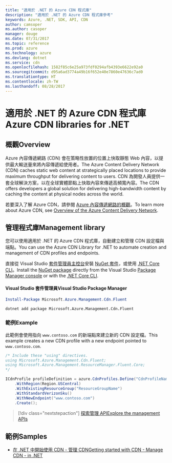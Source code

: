 ```yaml
---
title: "適用於 .NET 的 Azure CDN 程式庫"
description: "適用於 .NET 的 Azure CDN 程式庫參考"
keywords: Azure, .NET, SDK, API, CDN
author: camsoper
ms.author: casoper
manager: douge
ms.date: 07/31/2017
ms.topic: reference
ms.prod: azure
ms.technology: azure
ms.devlang: dotnet
ms.service: cdn
ms.openlocfilehash: 1582f85c6e25a973fdf0294afb4393e6622e92a0
ms.sourcegitcommit: d95a6ad3774a49b16f652e40e7860e47636c7ad0
ms.translationtype: HT
ms.contentlocale: zh-TW
ms.lasthandoff: 08/28/2017
---
```

# <a name="azure-cdn-libraries-for-net"></a><span data-ttu-id="8215e-104">適用於 .NET 的 Azure CDN 程式庫</span><span class="sxs-lookup"><span data-stu-id="8215e-104">Azure CDN libraries for .NET</span></span>

## <a name="overview"></a><span data-ttu-id="8215e-105">概觀</span><span class="sxs-lookup"><span data-stu-id="8215e-105">Overview</span></span>

<span data-ttu-id="8215e-106">Azure 內容傳遞網路 (CDN) 會在策略性放置的位置上快取靜態 Web 內容，以提供最大輸送量來將內容傳遞給使用者。</span><span class="sxs-lookup"><span data-stu-id="8215e-106">The Azure Content Delivery Network (CDN) caches static web content at strategically placed locations to provide maximum throughput for delivering content to users.</span></span> <span data-ttu-id="8215e-107">CDN 為開發人員提供一套全球解決方案，以在全球實體節點上快取內容來傳遞高頻寬內容。</span><span class="sxs-lookup"><span data-stu-id="8215e-107">The CDN offers developers a global solution for delivering high-bandwidth content by caching the content at physical nodes across the world.</span></span>

<span data-ttu-id="8215e-108">若要深入了解 Azure CDN，請參閱 [Azure 內容傳遞網路的概觀](https://docs.microsoft.com/azure/cdn/cdn-overview)。</span><span class="sxs-lookup"><span data-stu-id="8215e-108">To learn more about Azure CDN, see [Overview of the Azure Content Delivery Network](https://docs.microsoft.com/azure/cdn/cdn-overview).</span></span>


## <a name="management-library"></a><span data-ttu-id="8215e-109">管理程式庫</span><span class="sxs-lookup"><span data-stu-id="8215e-109">Management library</span></span>

<span data-ttu-id="8215e-110">您可以使用適用於 .NET 的 Azure CDN 程式庫，自動建立和管理 CDN 設定檔與端點。</span><span class="sxs-lookup"><span data-stu-id="8215e-110">You can use the Azure CDN Library for .NET to automate creation and management of CDN profiles and endpoints.</span></span> 

<span data-ttu-id="8215e-111">直接從 Visual Studio [套件管理員主控台][PackageManager]安裝 [NuGet 套件](https://www.nuget.org/packages/Microsoft.Azure.Management.Cdn.Fluent)，或使用 [.NET Core CLI][DotNetCLI]。</span><span class="sxs-lookup"><span data-stu-id="8215e-111">Install the [NuGet package](https://www.nuget.org/packages/Microsoft.Azure.Management.Cdn.Fluent) directly from the Visual Studio [Package Manager console][PackageManager] or with the [.NET Core CLI][DotNetCLI].</span></span>

#### <a name="visual-studio-package-manager"></a><span data-ttu-id="8215e-112">Visual Studio 套件管理員</span><span class="sxs-lookup"><span data-stu-id="8215e-112">Visual Studio Package Manager</span></span>

```powershell
Install-Package Microsoft.Azure.Management.Cdn.Fluent
```

```bash
dotnet add package Microsoft.Azure.Management.Cdn.Fluent
```

### <a name="example"></a><span data-ttu-id="8215e-113">範例</span><span class="sxs-lookup"><span data-stu-id="8215e-113">Example</span></span>

<span data-ttu-id="8215e-114">此範例會使用指向 `www.contoso.com` 的新端點來建立新的 CDN 設定檔。</span><span class="sxs-lookup"><span data-stu-id="8215e-114">This example creates a new CDN profile with a new endpoint pointed to `www.contoso.com`.</span></span>

```csharp
/* Include these "using" directives.
using Microsoft.Azure.Management.Cdn.Fluent;
using Microsoft.Azure.Management.ResourceManager.Fluent.Core;
*/

ICdnProfile profileDefinition = azure.CdnProfiles.Define("CdnProfileName")
    .WithRegion(Region.USCentral)
    .WithExistingResourceGroup("ResourceGroupName")
    .WithStandardVerizonSku()
    .WithNewEndpoint("www.contoso.com")
    .Create();

```

> [!div class="nextstepaction"]
> [<span data-ttu-id="8215e-115">探索管理 API</span><span class="sxs-lookup"><span data-stu-id="8215e-115">Explore the management APIs</span></span>](/dotnet/api/overview/azure/cdn/management)


## <a name="samples"></a><span data-ttu-id="8215e-116">範例</span><span class="sxs-lookup"><span data-stu-id="8215e-116">Samples</span></span>

* [<span data-ttu-id="8215e-117">在 .NET 中開始使用 CDN - 管理 CDN</span><span class="sxs-lookup"><span data-stu-id="8215e-117">Getting started with CDN - Manage CDN - in .NET</span></span>](https://github.com/Azure-Samples/cdn-dotnet-manage-cdn)

[PackageManager]: https://docs.microsoft.com/nuget/tools/package-manager-console
[DotNetCLI]: https://docs.microsoft.com/en-us/dotnet/core/tools/dotnet-add-package
